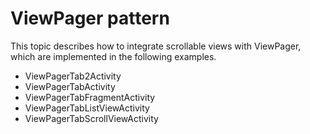 # ViewPager pattern

This topic describes how to integrate scrollable views with ViewPager,
which are implemented in the following examples.

* ViewPagerTab2Activity
* ViewPagerTabActivity
* ViewPagerTabFragmentActivity
* ViewPagerTabListViewActivity
* ViewPagerTabScrollViewActivity

